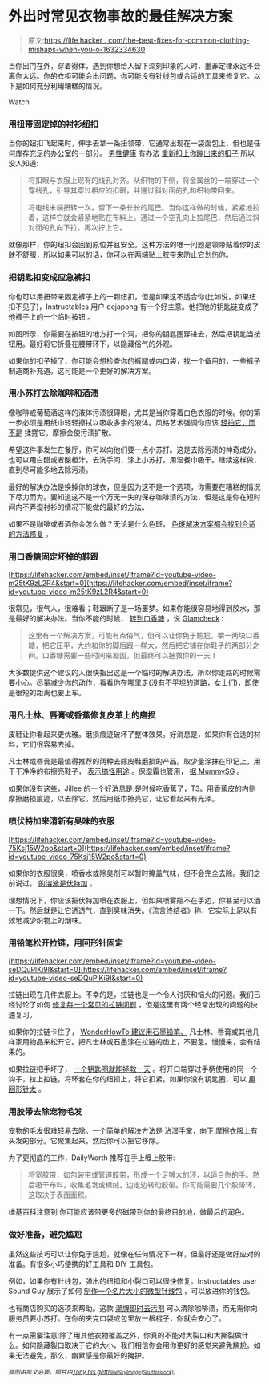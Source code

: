 # 外出时常见衣物事故的最佳解决方案

> 原文:[https://life hacker . com/the-best-fixes-for-common-clothing-mishaps-when-you-o-1632334630](https://lifehacker.com/the-best-fixes-for-common-clothing-mishaps-when-youre-o-1632334630)

当你出门在外，穿着得体，遇到你想给人留下深刻印象的人时，墨菲定律永远不会离你太远。你的衣柜可能会出问题，你可能没有针线包或合适的工具来修复它。以下是如何充分利用糟糕的情况。

Watch

### 用扭带固定掉的衬衫纽扣

当你的钮扣飞起来时，伸手去拿一条扭领带，它通常出现在一袋面包上，但也是任何库存充足的办公室的一部分。 [男性健康](http://www.menshealth.com/) 有办法 [重新扣上你蹦出来的扣子](http://howto.menshealth.com/fix-popped-button-hurry) 所以没人知道:

> 将扣眼与衣服上现有的线孔对齐。从织物的下侧，将金属丝的一端穿过一个穿线孔，引导其穿过相应的扣眼，并通过斜对面的孔和织物带回来。
> 
> 将电线末端扭转一次，留下一条长长的尾巴。当你这样做的时候，紧紧地拉着，这样它就会紧紧地贴在布料上。通过一个空孔向上拉尾巴，然后通过斜对面的孔向下拉。再次拧上它。

就像那样，你的纽扣会回到原位并且安全。这种方法的唯一问题是领带贴着你的皮肤不舒服，所以如果可以的话，你可以在两端贴上胶带来防止它划伤你。

### 把钥匙扣变成应急裤扣

你也可以用扭带来固定裤子上的一颗纽扣，但是如果这不适合你(比如说，如果纽扣不见了)，Instructables 用户 dejapong 有一个好主意。他把他的钥匙链变成了他裤子上的一个临时按钮 。

如图所示，你需要在按钮的地方打一个洞，把你的钥匙圈穿进去，然后把钥匙当按钮用。最好将它折叠在腰带环下，以隐藏俗气的外观。

如果你的扣子掉了，你可能会想检查你的裤腿或内口袋，找一个备用的，一些裤子制造商补充道。这可能是一个更好的解决方案。

### 用小苏打去除咖啡和酒渍

像咖啡或葡萄酒这样的液体污渍很碍眼，尤其是当你穿着白色衣服的时候。你的第一步必须是用纸巾轻轻擦拭以吸收多余的液体。风格艺术强调你应该 [轻拍它，而不是](http://artofstyle.hucklebury.com/stain-removal-for-cotton-dress-shirts/) 揉搓它。摩擦会使污渍扩散。

希望这件事发生在餐厅，你可以向他们要一点小苏打。这是去除污渍的神奇成分。也可以用白醋或者酸橙汁。去洗手间，涂上小苏打，用湿餐巾吸干。继续这样做，直到尽可能多地去除污渍。

最好的解决办法是换掉你的球衣，但是因为这不是一个选项，你需要在糟糕的情况下尽力而为。要知道这不是一个万无一失的保存咖啡渍的方法，但是这是你在短时间内不弄湿衬衫的情况下能做的最好的方法。

如果不是咖啡或者酒你会怎么做？无论是什么色斑， [色斑解决方案都会找到合适的方法修复](https://lifehacker.com/stain-solutions-finds-the-cure-for-removing-any-stain-5509890) 。

### 用口香糖固定坏掉的鞋跟

 [https://lifehacker.com/embed/inset/iframe?id=youtube-video-m25tK9zL2R4&start=0](https://lifehacker.com/embed/inset/iframe?id=youtube-video-m25tK9zL2R4&start=0) 

很常见，很气人，很难看；鞋跟断了是一场噩梦。如果你能很容易地得到胶水，那是最好的解决办法。当你不能的时候， [转到口香糖](http://www.glamcheck.com/fashion/2010/09/23/quick-fashion-fixes/) ，说 [Glamcheck](http://www.glamcheck.com/) :

> 这里有一个解决方案，可能有点俗气，但可以让你免于尴尬。嚼一两块口香糖，把它压平，大约和你的脚后跟一样大，然后把它铺在你鞋子的两部分之间。口香糖需要一些时间来凝固，但最终可以拯救你的一天！

大多数提供这个建议的人很快指出这是一个临时的解决办法，所以你走路的时候需要小心。尽量减少你的动作，看看你在哪里走(没有不平坦的道路，女士们)，即使是很短的距离也要上车。

### 用凡士林、唇膏或香蕉修复皮革上的磨损

皮鞋让你看起来更优雅。磨损痕迹破坏了整体效果。好消息是，如果你有合适的材料，它们很容易去掉。

凡士林或唇膏是最值得推荐的两种去除皮鞋磨损的产品。取少量涂抹在印记上，用干干净净的布擦亮鞋子， [表示搞怪用途](http://www.wackyuses.com/chapstick.html) 。保湿霜也管用， [据 MummySG](http://www.mummysg.com/forums/content/732-16-fantastic-fixes-wardrobe-mishaps.html) 。

如果你没有这些，Jillee 的一个好消息是:是时候吃香蕉了，T3。用香蕉皮的内侧摩擦磨损痕迹，以去除它。然后用纸巾擦亮它，让它看起来有光泽。

### 喷伏特加来清新有臭味的衣服

 [https://lifehacker.com/embed/inset/iframe?id=youtube-video-75Ksj15W2po&start=0](https://lifehacker.com/embed/inset/iframe?id=youtube-video-75Ksj15W2po&start=0) 

如果你的衣服很臭，喷香水或除臭剂可以暂时掩盖气味，但不会完全去除。我们之前说过， [的溶液是伏特加](https://lifehacker.com/freshen-up-fabrics-with-a-homemade-vodka-spray-1593467024) 。

理想情况下，你应该把伏特加喷在衣服上，但如果喷雾瓶不在手边，你甚至可以洒一下。然后就是让它透透气，直到臭味消失。《流言终结者》称，它实际上足以有效地减少织物上的烟味。

### 用铅笔松开拉链，用回形针固定

 [https://lifehacker.com/embed/inset/iframe?id=youtube-video-seDQuPlKi9I&start=0](https://lifehacker.com/embed/inset/iframe?id=youtube-video-seDQuPlKi9I&start=0) 

拉链出现在几件衣服上。不幸的是，拉链也是一个令人讨厌和恼火的问题。我们已经讨论了如何 [修复每一个常见的拉链问题](https://lifehacker.com/how-to-fix-every-common-zipper-problem-5975700) ，但是这里有两个经常出现的问题的快速复习。

如果你的拉链卡住了， [WonderHowTo 建议用石墨铅笔、](http://thesecretyumiverse.wonderhowto.com/how-to/9-common-household-items-can-unstick-your-stuck-zipper-0146721/) 凡士林、唇膏或其他几样家用物品来松开它。把凡士林或石墨涂在拉链的齿上，不要急。慢慢来，会有结果的。

如果拉链把手坏了， [一个钥匙圈就能拯救一天](https://lifehacker.com/keep-your-loose-zippers-up-with-a-key-ring-5856178) 。将开口端穿过手柄使用的同一个钩子，拉上拉链，将环套在你的纽扣上，将它扣紧。如果你没有钥匙圈，可以 [用回形针太](http://www.reddit.com/r/LifeProTips/comments/1csgje/lpt_if_your_zipper_wont_stay_up_use_a_paperclip/) 。

### 用胶带去除宠物毛发

宠物的毛发很难轻易去除。一个简单的解决方法是 [沾湿手掌，向下](https://lifehacker.com/remove-pet-hair-from-anything-370493) 摩擦衣服上有头发的部分。它聚集起来，然后你可以把它移除。

为了更彻底的工作，DailyWorth 推荐在手上缠上胶带:

> 将宽胶带，如包装带或管道胶带，形成一个足够大的环，以适合你的手。然后吸干布料，收集毛发或棉绒，边走边转动胶带。你可能需要几个胶带环，这取决于表面面积。

维基百科注意到 你可能应该带更多的磁带到你的最终目的地，做最后的润色。

### 做好准备，避免尴尬

虽然这些技巧可以让你免于尴尬，就像在任何情况下一样，但最好还是做好应对的准备。有很多小巧便携的好工具和 DIY 工具包。

例如，如果你有针线包，弹出的纽扣和小裂口可以很快修复。Instructables user Sound Guy 展示了如何 [制作一个名片大小的微型针线包](http://www.instructables.com/id/Business-Card-Micro-Sewing-Kit-Fits-In-Wallet/) ，可以放进你的钱包。

也有商店购买的选项来帮助。这款 [潮牌即时去污剂](https://www.amazon.com/dp/B0037KMI0K?asc_campaign=InlineText&asc_refurl=https://lifehacker.com/the-best-fixes-for-common-clothing-mishaps-when-youre-o-1632334630&asc_source=&linkCode=ogi&psc=1&smid=A3LBHTWPJ8YKGC&tag=kinjalifehackerlink-20&th=1) 可以清除咖啡渍，而无需你向服务员要小苏打。在你的夹克口袋或包里放一根棍子，你就会安心了。

有一点需要注意:除了用其他衣物覆盖之外，你真的不能对大裂口和大撕裂做什么。如何隐藏裂口取决于它的大小，我们相信你会用你更好的感觉来避免尴尬。如果无法避免，那么，幽默感是你最好的掩护。

*<small>插图由凯文必要。照片由</small>*[*<small>Tony his gett</small>*](https://www.flickr.com/photos/37804979@N00/504354910)*<small></small>*<small>[*<small>BlueSkyImage(Shutterstock)</small>*](http://www.shutterstock.com/pic-157287233/stock-photo-man-is-spilling-coffee-on-white-shirt-while-drinking-in-office-and-talking-by-phone.html?src=ktL9nw1vnBvviMD693r-3A-1-0)<small>。</small></small>

<small></small>